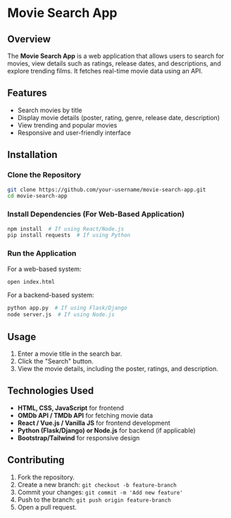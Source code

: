 # Movie Search App

## Overview
The **Movie Search App** is a web application that allows users to search for movies, view details such as ratings, release dates, and descriptions, and explore trending films. It fetches real-time movie data using an API.

## Features
- Search movies by title
- Display movie details (poster, rating, genre, release date, description)
- View trending and popular movies
- Responsive and user-friendly interface

## Installation

### Clone the Repository
```bash
git clone https://github.com/your-username/movie-search-app.git
cd movie-search-app
```

### Install Dependencies (For Web-Based Application)
```bash
npm install  # If using React/Node.js
pip install requests  # If using Python
```

### Run the Application
For a web-based system:
```bash
open index.html
```
For a backend-based system:
```bash
python app.py  # If using Flask/Django
node server.js  # If using Node.js
```

## Usage
1. Enter a movie title in the search bar.
2. Click the "Search" button.
3. View the movie details, including the poster, ratings, and description.

## Technologies Used
- **HTML, CSS, JavaScript** for frontend
- **OMDb API / TMDb API** for fetching movie data
- **React / Vue.js / Vanilla JS** for frontend development
- **Python (Flask/Django) or Node.js** for backend (if applicable)
- **Bootstrap/Tailwind** for responsive design

## Contributing
1. Fork the repository.
2. Create a new branch: `git checkout -b feature-branch`
3. Commit your changes: `git commit -m 'Add new feature'`
4. Push to the branch: `git push origin feature-branch`
5. Open a pull request.


